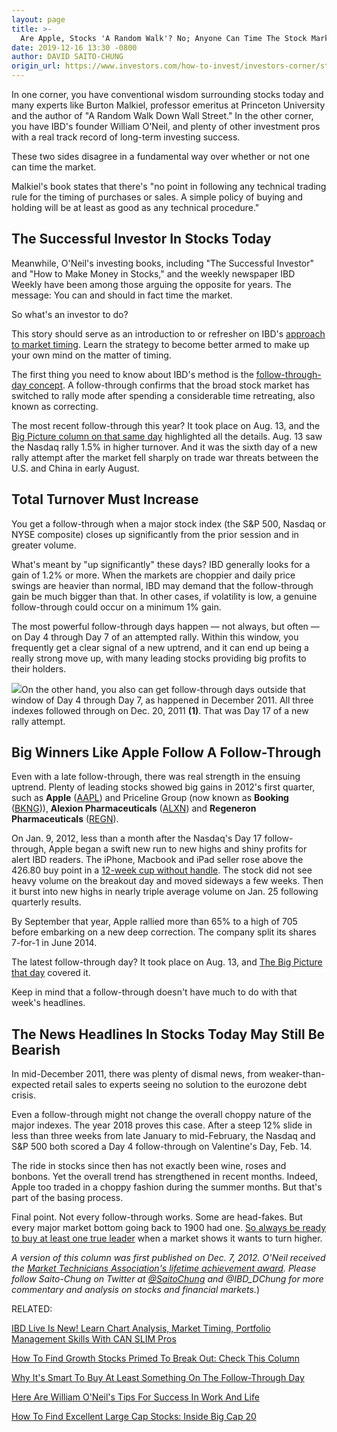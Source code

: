 ```yaml
---
layout: page
title: >-
  Are Apple, Stocks 'A Random Walk'? No; Anyone Can Time The Stock Market Bottom
date: 2019-12-16 13:30 -0800
author: DAVID SAITO-CHUNG
origin_url: https://www.investors.com/how-to-invest/investors-corner/stocks-random-walk-time-the-stock-market-bottom
---
```





In one corner, you have conventional wisdom surrounding stocks today and many experts like Burton Malkiel, professor emeritus at Princeton University and the author of "A Random Walk Down Wall Street." In the other corner, you have IBD's founder William O'Neil, and plenty of other investment pros with a real track record of long-term investing success.




These two sides disagree in a fundamental way over whether or not one can time the market.


Malkiel's book states that there's "no point in following any technical trading rule for the timing of purchases or sales. A simple policy of buying and holding will be at least as good as any technical procedure."


The Successful Investor In Stocks Today
---------------------------------------


Meanwhile, O'Neil's investing books, including "The Successful Investor" and "How to Make Money in Stocks," and the weekly newspaper IBD Weekly have been among those arguing the opposite for years. The message: You can and should in fact time the market.


So what's an investor to do?


This story should serve as an introduction to or refresher on IBD's [approach to market timing](https://www.investors.com/ibd-university/can-slim/market-direction/). Learn the strategy to become better armed to make up your own mind on the matter of timing.


The first thing you need to know about IBD's method is the [follow-through-day concept](https://www.investors.com/how-to-invest/investors-corner/what-is-a-follow-through-day/). A follow-through confirms that the broad stock market has switched to rally mode after spending a considerable time retreating, also known as correcting.


The most recent follow-through this year? It took place on Aug. 13, and the [Big Picture column on that same day](https://www.investors.com/market-trend/the-big-picture/stock-market-bulls-get-third-major-buy-signal-this-year-why/) highlighted all the details. Aug. 13 saw the Nasdaq rally 1.5% in higher turnover. And it was the sixth day of a new rally attempt after the market fell sharply on trade war threats between the U.S. and China in early August.


Total Turnover Must Increase
----------------------------


You get a follow-through when a major stock index (the S&P 500, Nasdaq or NYSE composite) closes up significantly from the prior session and in greater volume.


What's meant by "up significantly" these days? IBD generally looks for a gain of 1.2% or more. When the markets are choppier and daily price swings are heavier than normal, IBD may demand that the follow-through gain be much bigger than that. In other cases, if volatility is low, a genuine follow-through could occur on a minimum 1% gain.


The most powerful follow-through days happen — not always, but often — on Day 4 through Day 7 of an attempted rally. Within this window, you frequently get a clear signal of a new uptrend, and it can end up being a really strong move up, with many leading stocks providing big profits to their holders.


![](https://www.investors.com/wp-content/uploads/2018/04/IC_042318-261x300.jpg)On the other hand, you also can get follow-through days outside that window of Day 4 through Day 7, as happened in December 2011. All three indexes followed through on Dec. 20, 2011 **(1)**. That was Day 17 of a new rally attempt.


Big Winners Like Apple Follow A Follow-Through
----------------------------------------------


Even with a late follow-through, there was real strength in the ensuing uptrend. Plenty of leading stocks showed big gains in 2012's first quarter, such as **Apple** ([AAPL](https://research.investors.com/quote.aspx?symbol=AAPL)) and Priceline Group (now known as **Booking** ([BKNG](https://research.investors.com/quote.aspx?symbol=BKNG))), **Alexion Pharmaceuticals** ([ALXN](https://research.investors.com/quote.aspx?symbol=ALXN)) and **Regeneron Pharmaceuticals** ([REGN](https://research.investors.com/quote.aspx?symbol=REGN)).


On Jan. 9, 2012, less than a month after the Nasdaq's Day 17 follow-through, Apple began a swift new run to new highs and shiny profits for alert IBD readers. The iPhone, Macbook and iPad seller rose above the 426.80 buy point in a [12-week cup without handle](https://www.investors.com/how-to-invest/investors-corner/investing-202-why-some-great-cup-bases-dont-form-a-handle/). The stock did not see heavy volume on the breakout day and moved sideways a few weeks. Then it burst into new highs in nearly triple average volume on Jan. 25 following quarterly results.


By September that year, Apple rallied more than 65% to a high of 705 before embarking on a new deep correction. The company split its shares 7-for-1 in June 2014.


The latest follow-through day? It took place on Aug. 13, and [The Big Picture that day](https://www.investors.com/market-trend/the-big-picture/stock-market-bulls-get-third-major-buy-signal-this-year-why/) covered it.


Keep in mind that a follow-through doesn't have much to do with that week's headlines.


The News Headlines In Stocks Today May Still Be Bearish
-------------------------------------------------------


In mid-December 2011, there was plenty of dismal news, from weaker-than-expected retail sales to experts seeing no solution to the eurozone debt crisis.



Even a follow-through might not change the overall choppy nature of the major indexes. The year 2018 proves this case. After a steep 12% slide in less than three weeks from late January to mid-February, the Nasdaq and S&P 500 both scored a Day 4 follow-through on Valentine's Day, Feb. 14.


The ride in stocks since then has not exactly been wine, roses and bonbons. Yet the overall trend has strengthened in recent months. Indeed, Apple too traded in a choppy fashion during the summer months. But that's part of the basing process.


Final point. Not every follow-through works. Some are head-fakes. But every major market bottom going back to 1900 had one. [So always be ready to buy at least one true leader](https://www.investors.com/how-to-invest/investors-corner/why-you-should-buy-on-the-follow-through-day/) when a market shows it wants to turn higher.


*A version of this column was first published on Dec. 7, 2012. O'Neil received the [Market Technicians Association's lifetime achievement award](https://www.investors.com/news/management/leaders-and-success/bill-oneil-ibd-founder-and-stock-investor-success-tips/). Please follow Saito-Chung on Twitter at [@SaitoChung](https://twitter.com/SaitoChung) and @IBD\_DChung for more commentary and analysis on stocks and financial markets.*)


RELATED:


[IBD Live Is New! Learn Chart Analysis, Market Timing, Portfolio Management Skills With CAN SLIM Pros](https://shop.investors.com/offer/splashresponsive.aspx?id=IBD-Live)


[How To Find Growth Stocks Primed To Break Out: Check This Column](https://www.investors.com/category/stock-lists/stocks-near-a-buy-zone/)


[Why It's Smart To Buy At Least Something On The Follow-Through Day](https://www.investors.com/how-to-invest/investors-corner/why-you-should-buy-on-the-follow-through-day/)


[Here Are William O'Neil's Tips For Success In Work And Life](https://www.investors.com/news/management/leaders-and-success/bill-oneil-ibd-founder-and-stock-investor-success-tips/)


[How To Find Excellent Large Cap Stocks: Inside Big Cap 20](https://research.investors.com/stock-lists/big-cap-20/)




